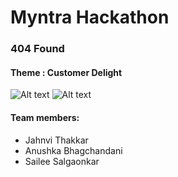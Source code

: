 # Myntra Hackathon 
### 404 Found
#### Theme : Customer Delight
![Alt text](https://github.com/jahnvi480/Myntra-Hackerramp_--Team-404-Found/blob/main/ss/Untitled%20drawing%20(1).png?raw=true "Myntra Hackathon")
![Alt text](https://github.com/jahnvi480/Myntra-Hackerramp_--Team-404-Found/blob/main/ss/Untitled%20drawing%20(2).png?raw=true "Myntra Hackathon")
#### Team members:
- Jahnvi Thakkar
- Anushka Bhagchandani
- Sailee Salgaonkar
